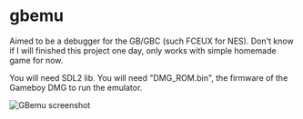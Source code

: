 # gbemu

Aimed to be a debugger for the GB/GBC (such FCEUX for NES).
Don't know if I will finished this project one day, only works with simple homemade game for now.

You will need SDL2 lib.
You will need "DMG_ROM.bin", the firmware of the Gameboy DMG to run the emulator.

![GBemu screenshot](/screenshost1.png?raw=true "GBemu screenshot")
